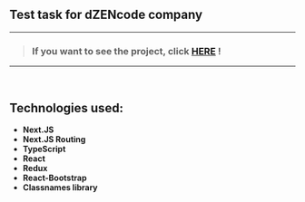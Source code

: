 ## Test task for dZENcode company

---
> ### If you want to see the project, click [HERE](https://test-task-deploy-29-04-2023.vercel.app/) !
---

<br/>

## Technologies used:
- **Next.JS**
- **Next.JS Routing**
- **TypeScript**
- **React**
- **Redux**
- **React-Bootstrap**
- **Classnames library**